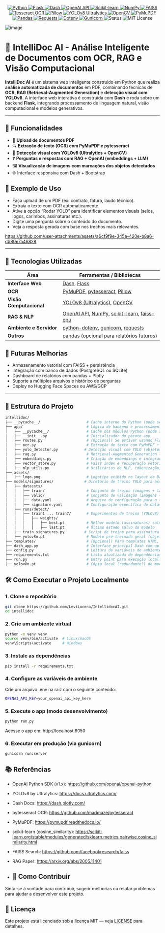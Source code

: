 <p align="center">

  <!-- Linguagem principal -->
  <a href="https://www.python.org/">
    <img src="https://img.shields.io/badge/-Python-3776AB?style=flat-square&logo=python&logoColor=white" alt="Python" />
  </a>

  <!-- Frameworks Web -->
  <a href="https://flask.palletsprojects.com/">
    <img src="https://img.shields.io/badge/-Flask-000000?style=flat-square&logo=flask&logoColor=white" alt="Flask" />
  </a>
  <a href="https://dash.plotly.com/">
    <img src="https://img.shields.io/badge/-Dash-1E1E1E?style=flat-square&logo=plotly&logoColor=white" alt="Dash" />
  </a>

  <!-- IA / LLMs -->
  <a href="https://platform.openai.com/">
    <img src="https://img.shields.io/badge/-OpenAI-412991?style=flat-square&logo=openai&logoColor=white" alt="OpenAI API" />
  </a>

  <!-- NLP e Vetorização -->
  <a href="https://scikit-learn.org/">
    <img src="https://img.shields.io/badge/-Scikit--Learn-F7931E?style=flat-square&logo=scikit-learn&logoColor=white" alt="Scikit-learn" />
  </a>
  <a href="https://numpy.org/">
    <img src="https://img.shields.io/badge/-NumPy-013243?style=flat-square&logo=numpy&logoColor=white" alt="NumPy" />
  </a>
  <a href="https://github.com/facebookresearch/faiss">
    <img src="https://img.shields.io/badge/-FAISS-005571?style=flat-square&logo=facebook&logoColor=white" alt="FAISS" />
  </a>

  <!-- OCR e Visão Computacional -->
  <a href="https://pypi.org/project/pytesseract/">
    <img src="https://img.shields.io/badge/-Tesseract%20OCR-5A4FCF?style=flat-square&logo=tesseract&logoColor=white" alt="Tesseract OCR" />
  </a>
  <a href="https://pillow.readthedocs.io/">
    <img src="https://img.shields.io/badge/-Pillow-7A4F87?style=flat-square&logo=python&logoColor=white" alt="Pillow" />
  </a>
  <a href="https://github.com/ultralytics/ultralytics">
    <img src="https://img.shields.io/badge/-YOLOv8-00FFFF?style=flat-square&logo=github&logoColor=black" alt="YOLOv8 Ultralytics" />
  </a>
  <a href="https://opencv.org/">
    <img src="https://img.shields.io/badge/-OpenCV-5C3EE8?style=flat-square&logo=opencv&logoColor=white" alt="OpenCV" />
  </a>

  <!-- Leitura de PDFs -->
  <a href="https://pymupdf.readthedocs.io/">
    <img src="https://img.shields.io/badge/-PyMuPDF-005F6A?style=flat-square&logo=readthedocs&logoColor=white" alt="PyMuPDF" />
  </a>

  <!-- Manipulação e Requests -->
  <a href="https://pandas.pydata.org/">
    <img src="https://img.shields.io/badge/-Pandas-150458?style=flat-square&logo=pandas&logoColor=white" alt="Pandas" />
  </a>
  <a href="https://requests.readthedocs.io/">
    <img src="https://img.shields.io/badge/-Requests-20232A?style=flat-square&logo=python&logoColor=white" alt="Requests" />
  </a>

  <!-- Variáveis de Ambiente -->
  <a href="https://pypi.org/project/python-dotenv/">
    <img src="https://img.shields.io/badge/-Dotenv-ECD53F?style=flat-square&logo=python&logoColor=black" alt="Dotenv" />
  </a>

  <!-- Servidor de Produção -->
  <a href="https://gunicorn.org/">
    <img src="https://img.shields.io/badge/-Gunicorn-499848?style=flat-square&logo=linux&logoColor=white" alt="Gunicorn" />
  </a>

  <!-- Status do projeto -->
  <img src="https://img.shields.io/badge/status-em%20desenvolvimento-yellow?style=flat-square" alt="Status" />

  <!-- Licença -->
  <img src="https://img.shields.io/badge/license-MIT-blue?style=flat-square" alt="MIT License" />

</p>

![image](https://github.com/user-attachments/assets/c14e3353-47cb-44d3-82f8-da2936298937)

# 🧠 IntelliDoc AI - Análise Inteligente de Documentos com OCR, RAG e Visão Computacional
**IntelliDoc AI** é um sistema web inteligente construído em Python que realiza **análise automatizada de documentos** em PDF, combinando técnicas de **OCR, RAG (Retrieval-Augmented Generation)** e **detecção visual com YOLOv8**. A interface web interativa é construída com **Dash** e roda sobre um backend **Flask**, integrando processamento de linguagem natural, visão computacional e modelos generativos.

---

## 🚀 Funcionalidades

- 📄 **Upload de documentos PDF**
- 🔍 **Extração de texto (OCR) com PyMuPDF e pytesseract**
- 🎯 **Detecção visual com YOLOv8 (Ultralytics + OpenCV)**
- ❓ **Perguntas e respostas com RAG + OpenAI (embeddings + LLM)**
- 🖼️ **Visualização de imagens com marcações dos objetos detectados**
- 🌐 Interface responsiva com Dash + Bootstrap

## 🧪 Exemplo de Uso
- Faça upload de um PDF (ex: contrato, fatura, laudo técnico).
- Extraia o texto com OCR automaticamente.
- Ative a opção “Rodar YOLO” para identificar elementos visuais (selos, logos, carimbos, assinaturas etc.).
- Digite uma pergunta sobre o conteúdo do documento.
- Veja a resposta gerada com base nos trechos mais relevantes.


https://github.com/user-attachments/assets/a6cf9f9e-345a-420e-b8a6-db80e7a46828

---

## 🧰 Tecnologias Utilizadas

| Área                     | Ferramentas / Bibliotecas                                                  |
|--------------------------|----------------------------------------------------------------------------|
| **Interface Web**        | [Dash](https://dash.plotly.com/), [Flask](https://flask.palletsprojects.com/) |
| **OCR**                  | [PyMuPDF](https://pymupdf.readthedocs.io/), [pytesseract](https://github.com/madmaze/pytesseract), [Pillow](https://python-pillow.org/) |
| **Visão Computacional**  | [YOLOv8 (Ultralytics)](https://docs.ultralytics.com/), [OpenCV](https://opencv.org/) |
| **RAG & NLP**            | [OpenAI API](https://platform.openai.com/), [NumPy](https://numpy.org/), [scikit-learn](https://scikit-learn.org/), [faiss-cpu](https://github.com/facebookresearch/faiss) |
| **Ambiente e Servidor**  | [python-dotenv](https://pypi.org/project/python-dotenv/), [gunicorn](https://gunicorn.org/), [requests](https://requests.readthedocs.io/en/latest/) |
| **Outros**               | [pandas](https://pandas.pydata.org/) (opcional para relatórios futuros) |

## 🧠 Futuras Melhorias
- Armazenamento vetorial com FAISS + persistência
- Integração com banco de dados (PostgreSQL ou SQLite)
- Dashboard de relatórios com pandas + Plotly
- Suporte a múltiplos arquivos e histórico de perguntas
- Deploy no Hugging Face Spaces ou AWS/GCP

---

## 📁 Estrutura do Projeto
```bash
intellidoc/
├── __pycache__/                     # Cache interno do Python (pode ser ignorado ou excluído do controle de versão)
├── app/                             # Lógica de backend e processamento inteligente
│   ├── __pycache__/                 # Cache dos módulos Python (pode ser ignorado)
│   ├── __init__.py                  # Inicializador do pacote app
│   ├── routes.py                    # (Opcional) Se estiver usando Flask ou fastAPI para rotas customizadas
│   ├── ocr.py                       # Extração de texto com PyMuPDF + Tesseract OCR
│   ├── yolo_detector.py            # Detecção visual com YOLO (objetos e assinaturas)
│   ├── rag.py                       # Retrieval-Augmented Generation (RAG) com OpenAI
│   ├── embeddings.py                # Criação de embeddings e integração com vector store
│   ├── vector_store.py              # Faiss index e recuperação vetorial de documentos
│   ├── nlp_utils.py                 # Utilitários de NLP, tokenização, limpeza etc.
├── assets/
│   ├── logo.png                     # Logotipo exibido no layout do Dash
├── models/signatures/              # Diretório de treino YOLO para assinaturas
│   ├── datasets/
│   │   ├── train/                   # Conjunto de treino (imagens + labels YOLO)
│   │   ├── valid/                   # Conjunto de validação (imagens + labels YOLO)
│   │   ├── data.yaml                # Arquivo de configuração para o treinamento
│   │   ├── signature.yaml           # Configuração específica do dataset de assinaturas
│   ├── runs/detect/
│   │   ├── train1 ... train7/       # Experimentos de treino (YOLOv8) com pesos, logs etc.
│   │   │   ├── weights/
│   │   │   │   ├── best.pt          # Melhor modelo (assinaturas) salvo durante o treino
│   │   │   │   ├── last.pt          # Último estado salvo do modelo
│   ├── train_signatures.py         # Script de treino para assinatura com Ultralytics YOLO
│   ├── yolov8n.pt                   # Modelo pré-treinado geral (objetos) da Ultralytics
├── templates/                       # (Opcional) Para templates HTML, se usar Flask (não usado por Dash diretamente)
├── dash_app.py                      # Interface principal Dash com uploads, visualização, OCR, RAG e YOLO
├── config.py                        # Leitura de variáveis de ambiente, chaves da OpenAI, caminhos de modelo, etc.
├── requirements.txt                 # Lista atualizada de dependências do projeto
├── run.py                           # Entry point para execução local ou produção (via gunicorn, por exemplo)
├── yolov8n.pt                       # Cópia local (redundante?) do modelo pré-treinado YOLO para objetos

```

## 🛠️ Como Executar o Projeto Localmente

### 1. Clone o repositório

```bash
git clone https://github.com/LeviLucena/IntellidocAI.git
cd intellidoc
```

### 2. Crie um ambiente virtual

```bash
python -m venv venv
source venv/bin/activate  # Linux/macOS
venv\Scripts\activate     # Windows
```

### 3. Instale as dependências

```bash
pip install -r requirements.txt
```

### 4. Configure as variáveis de ambiente
Crie um arquivo .env na raiz com o seguinte conteúdo:

```bash
OPENAI_API_KEY=your_openai_api_key_here
```

### 5. Execute o app (modo desenvolvimento)

```bash
python run.py
```

Acesse o app em: http://localhost:8050

### 6. Executar em produção (via gunicorn)

```bash
gunicorn run:server
```

## 📚 Referências

- OpenAI Python SDK (v1.x): https://github.com/openai/openai-python
- YOLOv8 by Ultralytics: https://docs.ultralytics.com/
- Dash Docs: https://dash.plotly.com/
- pytesseract OCR: https://github.com/madmaze/pytesseract
- PyMuPDF: https://pymupdf.readthedocs.io/
- scikit-learn (cosine_similarity): https://scikit-learn.org/stable/modules/generated/sklearn.metrics.pairwise.cosine_similarity.html
- FAISS Search: https://github.com/facebookresearch/faiss
- RAG Paper: https://arxiv.org/abs/2005.11401

- ## 🤝 Como Contribuir
Sinta-se à vontade para contribuir, sugerir melhorias ou relatar problemas para ajudar a desenvolver este projeto.

## 📄 Licença
Este projeto está licenciado sob a licença MIT — veja [LICENSE](https://github.com/github/gitignore/blob/main/LICENSE) para detalhes.
